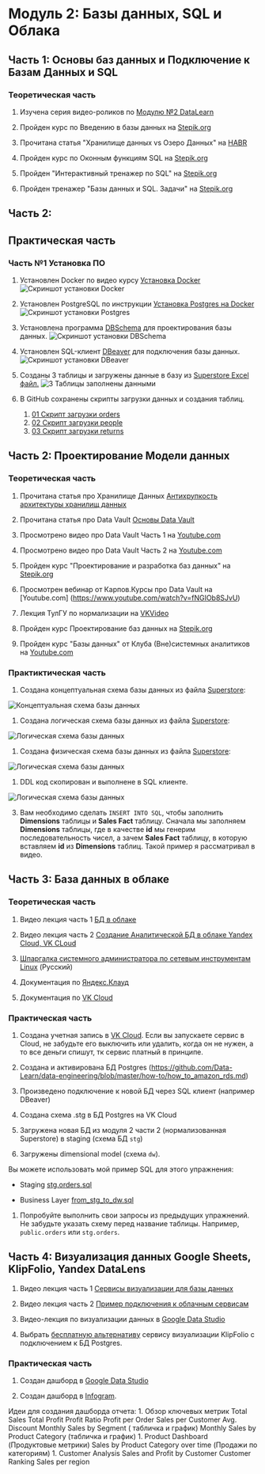 # Модуль 2: Базы данных, SQL и Облака

## Часть 1: Основы баз данных и Подключение к Базам Данных и SQL

### Теоретическая часть

1. Изучена серия видео-роликов по [Модулю №2 DataLearn](https://www.youtube.com/watch?v=GFgKx4XodMU&list=PLkcP_moW_BpOQUmtgSaw3XswlpeO5RYgA)

1. Пройден курс по Введению в базы данных на [Stepik.org](https://stepik.org/course/551/)

1. Прочитана статья "Хранилище данных vs Озеро Данных" на [HABR](https://habr.com/ru/post/485180/)

1. Пройден курс по Оконным функциям SQL на [Stepik.org](https://stepik.org/course/95367/syllabus)

1. Пройден "Интерактивный тренажер по SQL" на [Stepik.org](https://stepik.org/course/63054/syllabus)

1. Пройден тренажер "Базы данных и SQL. Задачи" на [Stepik.org](https://stepik.org/course/182226/)

## Часть 2: 

## Практическая часть

### Часть №1 Установка ПО

1. Установлен Docker по видео курсу [Установка Docker](https://www.youtube.com/watch?v=dNS61T4MmlM&list=PL0lO_mIqDDFX1c0JHogP5YuZdOVawoepS)
![Скриншот установки Docker](https://github.com/highscreen/DE-101/blob/master/Module02/lab_fact/screenshots/01_docker.PNG)

1. Установлен PostgreSQL по инструкции [Установка Postgres на Docker](https://www.cloud4y.ru/blog/installing-and-configuring-postgre-sql/)
![Скриншот установки Postgres](https://github.com/highscreen/DE-101/blob/master/Module02/lab_fact/screenshots/02_postgres.PNG)

1. Установлена программа [DBSchema](https://dbmstools.com/tools/dbschema) для проектирования базы данных.
![Скриншот установки DBSchema](https://github.com/highscreen/DE-101/blob/master/Module02/lab_fact/screenshots/03_dbschema.png)

1. Установлен SQL-клиент [DBeaver](https://dbeaver.io/) для подключения базы данных. 
![Скриншот установки DBeaver](https://github.com/highscreen/DE-101/blob/master/Module02/lab_fact/screenshots/04_dbeaver.PNG)

1. Созданы 3 таблицы и загружены данные в базу из [Superstore Excel файл.](https://github.com/Data-Learn/data-engineering/blob/master/DE-101%20Modules/Module01/DE%20-%20101%20Lab%201.1/Sample%20-%20Superstore.xls)
![3 Таблицы заполнены данными](https://github.com/highscreen/DE-101/blob/master/Module02/lab_fact/screenshots/05_filled_tables.png)

1. В GitHub сохранены скрипты загрузки данных и создания таблиц. 
    1. [01 Скрипт загрузки orders](https://github.com/highscreen/DE-101/blob/master/Module02/lab_fact/scripts/01_orders.sql)
    1. [02 Скрипт загрузки people](https://github.com/highscreen/DE-101/blob/master/Module02/lab_fact/scripts/02_people.sql)
    1. [03 Скрипт загрузки returns](https://github.com/highscreen/DE-101/blob/master/Module02/lab_fact/scripts/03_returns.sql)
 

## Часть 2: Проектирование Модели данных

### Теоретическая часть

1. Прочитана статья про Хранилище Данных [Антихрупкость архитектуры хранилищ данных](https://habr.com/ru/post/281553/)
1. Прочитана статья про Data Vault [Основы Data Vault](https://habr.com/ru/post/502968/)

1. Просмотрено видео про Data Vault Часть 1 на [Youtube.com](https://www.youtube.com/watch?v=-ZgzpQXsxi0)

1. Просмотрено видео про Data Vault Часть 2 на [Youtube.com](https://www.youtube.com/watch?v=IZw1cB1uDts)

1. Пройден курс "Проектирование и разработка баз данных" на [Stepik.org](https://stepik.org/course/136543/)

1. Просмотрен вебинар от Карпов.Курсы про Data Vault на [Youtube.com] (https://www.youtube.com/watch?v=fNGIOb8SJvU)

1. Лекция ТулГУ по нормализации на [VKVideo](https://vk.com/video_ext.php?oid=-221682666&id=456239032&hd=2)

1. Пройден курс Проектирование баз данных на [Stepik.org](https://stepik.org/course/51675/syllabus)

1. Пройден курс "Базы данных" от Клуба (Вне)системных аналитиков на [Youtube.com](https://www.youtube.com/watch?v=BdfIDxXhWLM&list=PLqjSjzX9B3nUZ_2CG-ugELY14zfPsE6OE)

### Практиктическая часть

1. Создана концептуальная схема базы данных из файла [Superstore](https://github.com/Data-Learn/data-engineering/blob/master/DE-101%20Modules/Module01/DE%20-%20101%20Lab%201.1/Sample%20-%20Superstore.xls):

![Концептуальная схема базы данных](https://github.com/highscreen/DE-101/blob/master/Module02/lab_fact/screenshots/06_concept_scheme.PNG)

1. Создана логическая схема базы данных из файла [Superstore](https://github.com/Data-Learn/data-engineering/blob/master/DE-101%20Modules/Module01/DE%20-%20101%20Lab%201.1/Sample%20-%20Superstore.xls):

![Логическая схема базы данных](https://github.com/highscreen/DE-101/blob/master/Module02/lab_fact/screenshots/07_logic_scheme.PNG)

1. Создана физическая схема базы данных из файла [Superstore](https://github.com/Data-Learn/data-engineering/blob/master/DE-101%20Modules/Module01/DE%20-%20101%20Lab%201.1/Sample%20-%20Superstore.xls):

![Логическая схема базы данных](https://github.com/highscreen/DE-101/blob/master/Module02/lab_fact/screenshots/08_phisic_scheme.PNG)

1. DDL код скопирован и выполнене в SQL клиенте.

![Логическая схема базы данных](https://github.com/highscreen/DE-101/blob/master/Module02/lab_fact/screenshots/08_phisic_scheme.PNG)

3. Вам необходимо сделать `INSERT INTO SQL`, чтобы заполнить **Dimensions** таблицы и **Sales Fact** таблицу. Сначала мы заполняем **Dimensions** таблицы, где в качестве **id** мы генерим последовательность чисел, а зачем **Sales Fact** таблицу, в которую вставляем **id** из **Dimensions** таблиц. Такой пример я рассматривал в видео.

## Часть 3: База данных в облаке

### Теоретическая часть

1. Видео лекция часть 1 [БД в облаке](https://youtu.be/UzILBlOAQ9s)

1. Видео лекция часть 2 [Создание Аналитической БД в облаке Yandex Cloud, VK CLoud](https://youtu.be/UzILBlOAQ9s?t=627)

1. [Шпаргалка системного администратора по сетевым инструментам Linux](https://habr.com/ru/company/ruvds/blog/417485/) (Русский)

1. Документация по [Яндекс.Клауд](https://cloud.yandex.ru/docs)

1. Документация по [VK Cloud](https://cloud.vk.com/docs)


### Практическая часть

1. Создана учетная запись в [VK Cloud](https://cloud.vk.com/). Если вы запускаете сервис в Cloud, не забудьте его выключить или удалить, когда он не нужен, а то все деньги спишут, тк сервис платный в принципе.

1. Создана и активирована БД Postgres (https://github.com/Data-Learn/data-engineering/blob/master/how-to/how_to_amazon_rds.md)

1. Произведено подключение к новой БД через SQL клиент (например DBeaver)

1. Создана схема .stg в БД Postgres на VK Cloud

1. Загружена новая БД из модуля 2 части 2 (нормализованная Superstore) в staging (схема БД `stg`)

1. Загружены dimensional model (схема `dw`). 

Вы можете использовать мой пример SQL для этого упражнения:

- Staging [stg.orders.sql](https://github.com/Data-Learn/data-engineering/blob/master/DE-101%20Modules/Module02/DE%20-%20101%20Lab%202.1/stg.orders.sql)

- Business Layer [from_stg_to_dw.sql](https://github.com/Data-Learn/data-engineering/blob/master/DE-101%20Modules/Module02/DE%20-%20101%20Lab%202.1/from_stg_to_dw.sql)

1. Попробуйте выполнить свои запросы из предыдущих упражнений. Не забудьте указать схему перед название таблицы. Например, `public.orders` или `stg.orders`.

## Часть 4: Визуализация данных Google Sheets, KlipFolio, Yandex DataLens

1. Видео лекция часть 1 [Сервисы визуализации для базы данных](https://youtu.be/bqUtv1y3D7A)

1. Видео лекция часть 2 [Пример подключения к облачным сервисам](https://youtu.be/bqUtv1y3D7A?t=825)

1. Видео-лекция по визуализации данных в [Google Data Studio](https://vk.com/video-99936101_456240018) 

1. Выбрать [бесплатную альтернативу](https://habr.com/ru/companies/ruvds/articles/536962/) сервису визуализации KlipFolio с подключением к БД Postgres.

### Практическая часть

1. Создан дашборд в [Google Data Studio](https://lookerstudio.google.com/overview)

1. Создан дашборд в [Infogram](https://infogram.com/).

Идеи для создания дашборда отчета:
    1. Обзор ключевых метрик
        Total Sales
        Total Profit
        Profit Ratio
        Profit per Order
        Sales per Customer
        Avg. Discount
        Monthly Sales by Segment ( табличка и график)
        Monthly Sales by Product Category (табличка и график)
    1. Product Dashboard (Продуктовые метрики)
        Sales by Product Category over time (Продажи по категориям)
    1. Customer Analysis
        Sales and Profit by Customer
        Customer Ranking
        Sales per region